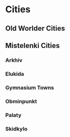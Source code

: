 # Cities

## Old Worlder Cities

## Mistelenki Cities

### Arkhiv

### Elukida

### Gymnasium Towns

### Obminpunkt

### Palaty

### Skidkylo



